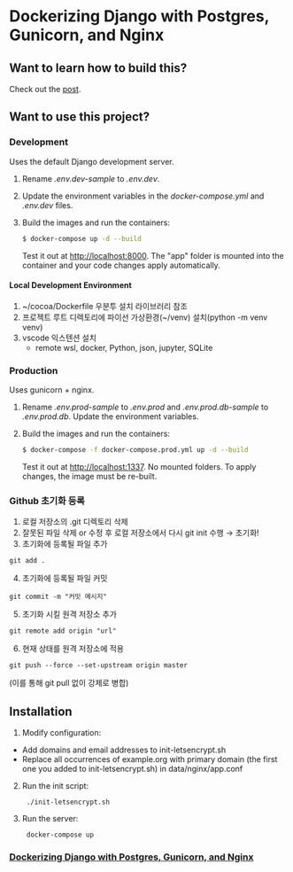 # Dockerizing Django with Postgres, Gunicorn, and Nginx

## Want to learn how to build this?

Check out the [post](https://testdriven.io/dockerizing-django-with-postgres-gunicorn-and-nginx).

## Want to use this project?

### Development

Uses the default Django development server.

1. Rename *.env.dev-sample* to *.env.dev*.
1. Update the environment variables in the *docker-compose.yml* and *.env.dev* files.
1. Build the images and run the containers:

    ```sh
    $ docker-compose up -d --build
    ```

    Test it out at [http://localhost:8000](http://localhost:8000). The "app" folder is mounted into the container and your code changes apply automatically.

#### Local Development Environment
1. ~/cocoa/Dockerfile 우분투 설치 라이브러리 참조
2. 프로젝트 루트 디렉토리에 파이선 가상환경(~/venv) 설치(python -m venv venv)
3. vscode 익스텐션 설치
   - remote wsl, docker, Python, json, jupyter, SQLite 
### Production

Uses gunicorn + nginx.

1. Rename *.env.prod-sample* to *.env.prod* and *.env.prod.db-sample* to *.env.prod.db*. Update the environment variables.
1. Build the images and run the containers:

    ```sh
    $ docker-compose -f docker-compose.prod.yml up -d --build
    ```

    Test it out at [http://localhost:1337](http://localhost:1337). No mounted folders. To apply changes, the image must be re-built.

### Github 초기화 등록

1. 로컬 저장소의 .git 디렉토리 삭제
2. 잘못된 파일 삭제 or 수정 후 로컬 저장소에서 다시 git init 수행 → 초기화!
3. 초기화에 등록될 파일 추가 
```
git add .
```
4. 초기화에 등록될 파일 커밋
```
git commit -m "커밋 메시지"
```
5. 초기화 시킬 원격 저장소 추가
```
git remote add origin "url"
```
6. 현재 상태를 원격 저장소에 적용
```
git push --force --set-upstream origin master
```
(이를 통해 git pull 없이 강제로 병합)

## Installation
1. Modify configuration:
- Add domains and email addresses to init-letsencrypt.sh
- Replace all occurrences of example.org with primary domain (the first one you added to init-letsencrypt.sh) in data/nginx/app.conf

2. Run the init script:

        ./init-letsencrypt.sh

3. Run the server:

        docker-compose up

### [Dockerizing Django with Postgres, Gunicorn, and Nginx](https://testdriven.io/blog/dockerizing-django-with-postgres-gunicorn-and-nginx/) 
